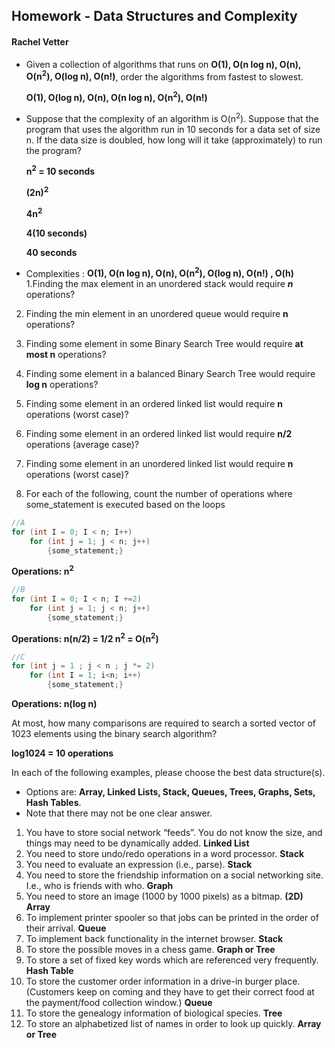 ## Homework - Data Structures and Complexity
#### Rachel Vetter

- Given a collection of algorithms that runs on **O(1), O(n log n), O(n), O(n<sup>2</sup>), O(log n), O(n!)**, order the algorithms from fastest to slowest.
     
     **O(1), O(log n), O(n), O(n log n), O(n<sup>2</sup>), O(n!)**

- Suppose that the complexity of an algorithm is O(n<sup>2</sup>). Suppose that the program that uses the algorithm run in 10 seconds for a data set of size n. If the data size is doubled, how long will it take (approximately) to run the program? 
    
    **n<sup>2</sup> = 10 seconds**
    
    **(2n)<sup>2</sup>**
    
    **4n<sup>2</sup>**
    
    **4(10 seconds)**
    
    **40 seconds**

- Complexities : **O(1), O(n log n), O(n), O(n<sup>2</sup>), O(log n), O(n!) , O(h)**
1.Finding the max element in an unordered stack would require _**n**_ operations?
2. Finding the min element in an unordered queue would require __**n**__ operations?
3. Finding some element in some Binary Search Tree would require __**at most n**__ operations?
4. Finding some element in a balanced Binary Search Tree would require __**log n**__ operations?
5. Finding some element in an ordered linked list would require __**n**__ operations (worst case)?
6. Finding some element in an ordered linked list would require __**n/2**__ operations (average case)?
7. Finding some element in an unordered linked list would require __**n**__ operations (worst case)?


8. For each of the following, count the number of operations where some_statement is executed based on the loops

```cpp
//A
for (int I = 0; I < n; I++)
    for (int j = 1; j < n; j++)
        {some_statement;}
```
**Operations: n<sup>2</sup>**

```cpp
//B
for (int I = 0; I < n; I +=2)
    for (int j = 1; j < n; j++)
        {some_statement;}
```
**Operations: n(n/2) = 1/2 n<sup>2</sup> =  O(n<sup>2</sup>)**

```cpp
//C
for (int j = 1 ; j < n ; j *= 2)
    for (int I = 1; i<n; i++)
        {some_statement;} 
```
**Operations: n(log n)**

At most, how many comparisons are required to search a sorted vector of 1023 elements using the binary
search algorithm?

**log1024 = 10 operations**

In each of the following examples, please choose the best data structure(s).
- Options are: **Array, Linked Lists, Stack, Queues, Trees, Graphs, Sets, Hash Tables**. 
- Note that there may not be one clear answer.

1. You have to store social network “feeds”. You do not know the size, and things may need to be dynamically added.
**Linked List**
2. You need to store undo/redo operations in a word processor.
**Stack**
3. You need to evaluate an expression (i.e., parse).
**Stack**
4. You need to store the friendship information on a social networking site. I.e., who is friends with who.
**Graph**
5. You need to store an image (1000 by 1000 pixels) as a bitmap.
**(2D) Array**
6. To implement printer spooler so that jobs can be printed in the order of their arrival.
**Queue**
7. To implement back functionality in the internet browser.
**Stack**
8. To store the possible moves in a chess game.
**Graph or Tree**
9. To store a set of fixed key words which are referenced very frequently.
**Hash Table**
10. To store the customer order information in a drive-in burger place. (Customers keep on coming and they have to get their correct food at the payment/food collection window.)
**Queue**
11. To store the genealogy information of biological species.
**Tree**
12. To store an alphabetized list of names in order to look up quickly.
**Array or Tree**


